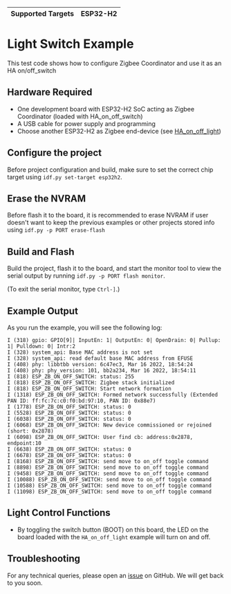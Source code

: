 | Supported Targets | ESP32-H2 |
| ----------------- | -------- |

# Light Switch Example 

This test code shows how to configure Zigbee Coordinator and use it as an HA on/off_switch

## Hardware Required

* One development board with ESP32-H2 SoC acting as Zigbee Coordinator (loaded with HA_on_off_switch)
* A USB cable for power supply and programming
* Choose another ESP32-H2 as Zigbee end-device (see [HA_on_off_light](../HA_on_off_light/))

## Configure the project

Before project configuration and build, make sure to set the correct chip target using `idf.py set-target esp32h2`.

## Erase the NVRAM 

Before flash it to the board, it is recommended to erase NVRAM if user doesn't want to keep the previous examples or other projects stored info 
using `idf.py -p PORT erase-flash`

## Build and Flash

Build the project, flash it to the board, and start the monitor tool to view the serial output by running `idf.py -p PORT flash monitor`.

(To exit the serial monitor, type ``Ctrl-]``.)

## Example Output

As you run the example, you will see the following log:

```
I (318) gpio: GPIO[9]| InputEn: 1| OutputEn: 0| OpenDrain: 0| Pullup: 1| Pulldown: 0| Intr:2
I (328) system_api: Base MAC address is not set
I (328) system_api: read default base MAC address from EFUSE
I (408) phy: libbtbb version: 6c47ec3, Mar 16 2022, 18:54:24
I (408) phy: phy_version: 101, bb2a234, Mar 16 2022, 18:54:11
I (818) ESP_ZB_ON_OFF_SWITCH: status: 255
I (818) ESP_ZB_ON_OFF_SWITCH: Zigbee stack initialized
I (818) ESP_ZB_ON_OFF_SWITCH: Start network formation
I (1318) ESP_ZB_ON_OFF_SWITCH: Formed network successfully (Extended PAN ID: ff:fc:7c:c0:f0:bd:97:10, PAN ID: 0x88e7)
I (1778) ESP_ZB_ON_OFF_SWITCH: status: 0
I (5528) ESP_ZB_ON_OFF_SWITCH: status: 0
I (6038) ESP_ZB_ON_OFF_SWITCH: status: 0
I (6068) ESP_ZB_ON_OFF_SWITCH: New device commissioned or rejoined (short: 0x2878)
I (6098) ESP_ZB_ON_OFF_SWITCH: User find cb: address:0x2878, endpoint:10
I (6638) ESP_ZB_ON_OFF_SWITCH: status: 0
I (6678) ESP_ZB_ON_OFF_SWITCH: status: 0
I (8168) ESP_ZB_ON_OFF_SWITCH: send move to on_off toggle command
I (8898) ESP_ZB_ON_OFF_SWITCH: send move to on_off toggle command
I (9458) ESP_ZB_ON_OFF_SWITCH: send move to on_off toggle command
I (10088) ESP_ZB_ON_OFF_SWITCH: send move to on_off toggle command
I (10588) ESP_ZB_ON_OFF_SWITCH: send move to on_off toggle command
I (11098) ESP_ZB_ON_OFF_SWITCH: send move to on_off toggle command
```

## Light Control Functions

  * By toggling the switch button (BOOT) on this board, the LED on the board loaded with the `HA_on_off_light` example will turn on and off.


## Troubleshooting

For any technical queries, please open an [issue](https://github.com/espressif/esp-zigbee-sdk/issues) on GitHub. We will get back to you soon.
